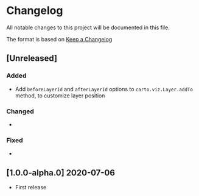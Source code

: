 # Changelog

All notable changes to this project will be documented in this file.

The format is based on [Keep a Changelog](http://keepachangelog.com/en/1.0.0/)

## [Unreleased]
### Added
- Add `beforeLayerId` and `afterLayerId` options to `carto.viz.Layer.addTo` method, to customize layer position

### Changed
- 

### Fixed
- 

## [1.0.0-alpha.0] 2020-07-06
- First release


